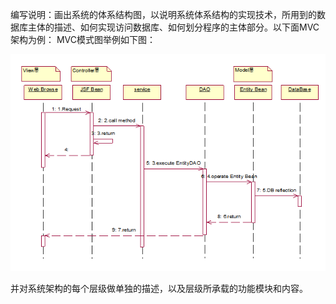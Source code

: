 编写说明：画出系统的体系结构图，以说明系统体系结构的实现技术，所用到的数据库主体的描述、如何实现访问数据库、如何划分程序的主体部分。以下面MVC架构为例：
MVC模式图举例如下图：

![](./image.png)

并对系统架构的每个层级做单独的描述，以及层级所承载的功能模块和内容。